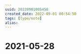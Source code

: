 ```yaml
---
uuid: 20220901005458
created_date: 2022-09-01 00:54:58
tags: [type/note]
alias:
---
```


# 2021-05-28